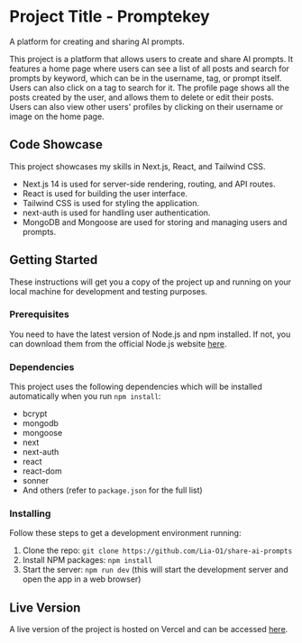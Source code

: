 # Project Title - Promptekey

A platform for creating and sharing AI prompts.

This project is a platform that allows users to create and share AI prompts. It features a home page where users can see a list of all posts and search for prompts by keyword, which can be in the username, tag, or prompt itself. Users can also click on a tag to search for it. The profile page shows all the posts created by the user, and allows them to delete or edit their posts. Users can also view other users' profiles by clicking on their username or image on the home page.

## Code Showcase

This project showcases my skills in Next.js, React, and Tailwind CSS. 
- Next.js 14 is used for server-side rendering, routing, and API routes.
- React is used for building the user interface.
- Tailwind CSS is used for styling the application.
- next-auth is used for handling user authentication.
- MongoDB and Mongoose are used for storing and managing users and prompts.

## Getting Started

These instructions will get you a copy of the project up and running on your local machine for development and testing purposes.

### Prerequisites

You need to have the latest version of Node.js and npm installed. If not, you can download them from the official Node.js website [here](https://nodejs.org/en/download).

### Dependencies

This project uses the following dependencies which will be installed automatically when you run `npm install`:
- bcrypt
- mongodb
- mongoose
- next
- next-auth
- react
- react-dom
- sonner
- And others (refer to `package.json` for the full list)

### Installing

Follow these steps to get a development environment running:
1. Clone the repo: `git clone https://github.com/Lia-O1/share-ai-prompts`
2. Install NPM packages: `npm install`
3. Start the server: `npm run dev` (this will start the development server and open the app in a web browser)

## Live Version

A live version of the project is hosted on Vercel and can be accessed [here](https://share-ai-prompts-eosin.vercel.app/).
